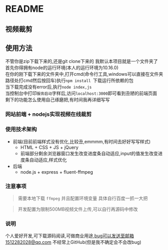 # README
## 视频裁剪 
## 使用方法
不管你是zip下载下来的,还是git clone下来的 我默认本项目就是一个文件夹了  
首先你得拥有node的运行环境(本人的运行环境为10.16.0)   
在你的刚下载下来的文件夹中,打开cmd(命令行工具,windows可以直接在文件夹路径处打cmd然后按回车)执行`npm install `下载运行所依赖的包  
当下载完成没有error后,执行`node index,js`  
当控制台中打印`服务启动`字样后,访问`localhost:3000`即可看到丑陋的前端页面  
剩下的功能怎么使用自己琢磨把,有时间我再详细写写  
### 网站前端 + nodejs实现视频在线裁剪
### 使用技术架构
+ 前端(目前前端样式没有优化,比较丑,emmmm,有时间去好好写写样式)
  - HTML + CSS + JS + jQuery
  - 前端部分剩余浏览器窗口发生改变进度条自动适应,input的值发生改变进度条自动适应,样式优化
+ 后端
  - node.js + express + fluent-ffmpeg 
### 注意事项
> 需要本地下载 `ffmpeg` 并且配置环境变量 具体自行百度一抓一大把   

> 开发配置为限制500MB视频文件上传,可以自行再源码中修改 
### 说明
个人爱好开发,可下载源码阅读,可做商业用途,bug可以发送至邮箱1512282028@qq.com 不经常上GitHub(但是我不确定会不会改bug)